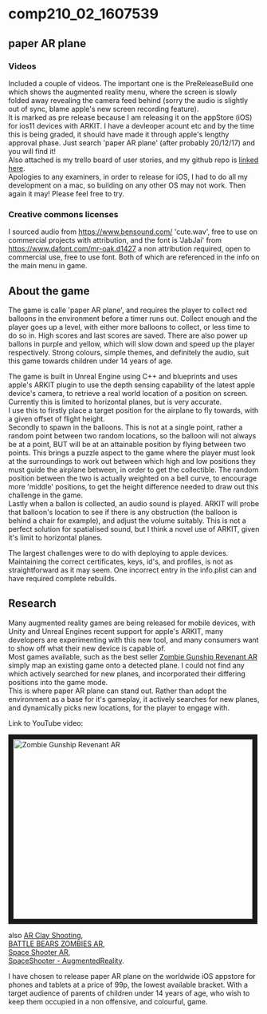 # comp210_02_1607539

## paper AR plane

### Videos

Included a couple of videos. The important one is the PreReleaseBuild one which shows the augmented reality menu, where the screen is slowly folded away revealing the camera feed behind (sorry the audio is slightly out of sync, blame apple's new screen recording feature).  
It is marked as pre release because I am releasing it on the appStore (iOS) for ios11 devices with ARKIT. I have a devleoper acount etc and by the time this is being graded, it should have made it through apple's lengthy approval phase. Just search 'paper AR plane' (after probably 20/12/17) and you will find it!  
Also attached is my trello board of user stories, and my github repo is [linked here](https://github.com/Stompyy/COMP210_2_interace_task).  
Apologies to any examiners, in order to release for iOS, I had to do all my development on a mac, so building on any other OS may not work. Then again it may! Please feel free to try.  

### Creative commons licenses

I sourced audio from https://www.bensound.com/ 'cute.wav', free to use on commercial projects with attribution, and the font is 'JabJai' from https://www.dafont.com/mr-oak.d1427 a non attribution required, open to commercial use, free to use font. Both of which are referenced in the info on the main menu in game.  

## About the game

The game is calle 'paper AR plane', and requires the player to collect red balloons in the environment before a timer runs out. Collect enough and the player goes up a level, with either more balloons to collect, or less time to do so in.  High scores and last scores are saved. There are also power up ballons in purple and yellow, which will slow down and speed up the player respectively.  Strong colours, simple themes, and definitely the audio, suit this game towards children under 14 years of age.

The game is built in Unreal Engine using C++ and blueprints and uses apple's ARKIT plugin to use the depth sensing capability of the latest apple device's camera, to retrieve a real world location of a position on screen. Currently this is limited to horizontal planes, but is very accurate.  
I use this to firstly place a target position for the airplane to fly towards, with a given offset of flight height.  
Secondly to spawn in the balloons. This is not at a single point, rather a random point between two random locations, so the balloon will not always be at a point, BUT will be at an attainable position by flying between two points. This brings a puzzle aspect to the game where the player must look at the surroundings to work out between which high and low positions they must guide the airplane between, in order to get the collectible. The random position between the two is actually weighted on a bell curve, to encourage more 'middle' positions, to get the height difference needed to draw out this challenge in the game.  
Lastly when a ballon is collected, an audio sound is played. ARKIT will probe that balloon's location to see if there is any obstruction (the balloon is behind a chair for example), and adjust the volume suitably. This is not a perfect solution for spatialised sound, but I think a novel use of ARKIT, given it's limit to horizontal planes.

The largest challenges were to do with deploying to apple devices.  Maintaining the correct certificates, keys, id's, and profiles, is not as straightforward as it may seem. One incorrect entry in the info.plist can and have required complete rebuilds.

## Research

Many augmented reality games are being released for mobile devices, with Unity and Unreal Engines recent support for apple's ARKIT, many developers are experimenting with this new tool, and many consumers want to show off what their new device is capable of.  
Most games available, such as the best seller [Zombie Gunship Revenant AR](https://itunes.apple.com/us/app/zombie-gunship-revenant-ar/id1254976492?mt=8) simply map an existing game onto a detected plane. I could not find any which actively searched for new planes, and incorporated their differing positions into the game mode.  
This is where paper AR plane can stand out. Rather than adopt the environment as a base for it's gameplay, it actively searches for new planes, and dynamically picks new locations, for the player to engage with.

Link to YouTube video:  

<a href="http://www.youtube.com/watch?feature=player_embedded&v=qPQuvQqKprQ" target="Zombie Gunship Revenant AR"><img src="http://img.youtube.com/vi/qPQuvQqKprQ/0.jpg" 
alt="Zombie Gunship Revenant AR" width="480" height="360" border="10" /></a>

also [AR Clay Shooting](https://itunes.apple.com/gb/app/ar-clay-shooting/id1253385830?mt=8),  
[BATTLE BEARS ZOMBIES AR](https://itunes.apple.com/us/app/battle-bears-zombies-ar/id326979430?mt=8),  
[Space Shooter AR](https://itunes.apple.com/us/app/space-shooter-ar/id963122285?mt=8),   
[SpaceShooter - AugmentedReality](https://itunes.apple.com/gb/app/spaceshooter-augmentedreality/id1247861098?mt=8).

I have chosen to release paper AR plane on the worldwide iOS appstore for phones and tablets at a price of 99p, the lowest available bracket. With a target audience of parents of children under 14 years of age, who wish to keep them occupied in a non offensive, and colourful, game.

